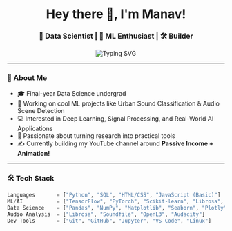 <h1 align="center">Hey there 👋, I'm Manav!</h1>
<h3 align="center">🚀 Data Scientist | 🧠 ML Enthusiast | 🛠️ Builder</h3>

<p align="center">
  <img src="https://readme-typing-svg.demolab.com?font=Fira+Code&weight=500&pause=1000&color=00F7FF&center=true&vCenter=true&multiline=true&repeat=false&width=435&lines=I+turn+data+into+decisions+%26+ideas+into+impact." alt="Typing SVG" />
</p>

---

### 🧠 About Me

- 🎓 Final-year Data Science undergrad
- 🔬 Working on cool ML projects like Urban Sound Classification & Audio Scene Detection
- 💻 Interested in Deep Learning, Signal Processing, and Real-World AI Applications
- 🧪 Passionate about turning research into practical tools
- ✍️ Currently building my YouTube channel around **Passive Income + Animation!**

---

### 🛠️ Tech Stack

```python
Languages       = ["Python", "SQL", "HTML/CSS", "JavaScript (Basic)"]
ML/AI           = ["TensorFlow", "PyTorch", "Scikit-learn", "Librosa", "YAMNet"]
Data Science    = ["Pandas", "NumPy", "Matplotlib", "Seaborn", "Plotly"]
Audio Analysis  = ["Librosa", "Soundfile", "OpenL3", "Audacity"]
Dev Tools       = ["Git", "GitHub", "Jupyter", "VS Code", "Linux"]
